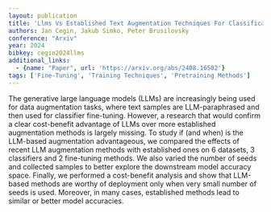 ```yaml
---
layout: publication
title: 'Llms Vs Established Text Augmentation Techniques For Classification: When Do The Benefits Outweight The Costs?'
authors: Jan Cegin, Jakub Simko, Peter Brusilovsky
conference: "Arxiv"
year: 2024
bibkey: cegin2024llms
additional_links:
  - {name: "Paper", url: 'https://arxiv.org/abs/2408.16502'}
tags: ['Fine-Tuning', 'Training Techniques', 'Pretraining Methods']
---
```

The generative large language models (LLMs) are increasingly being used for
data augmentation tasks, where text samples are LLM-paraphrased and then used
for classifier fine-tuning. However, a research that would confirm a clear
cost-benefit advantage of LLMs over more established augmentation methods is
largely missing. To study if (and when) is the LLM-based augmentation
advantageous, we compared the effects of recent LLM augmentation methods with
established ones on 6 datasets, 3 classifiers and 2 fine-tuning methods. We
also varied the number of seeds and collected samples to better explore the
downstream model accuracy space. Finally, we performed a cost-benefit analysis
and show that LLM-based methods are worthy of deployment only when very small
number of seeds is used. Moreover, in many cases, established methods lead to
similar or better model accuracies.

